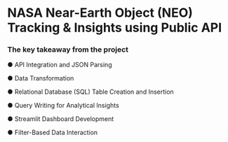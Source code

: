 # NASA Near-Earth Object (NEO) Tracking &amp; Insights using Public API
### **The key takeaway from the project**

●	API Integration and JSON Parsing

●	 Data Transformation 

●	Relational Database (SQL) Table Creation and Insertion

●	Query Writing for Analytical Insights

●	Streamlit Dashboard Development

●	Filter-Based Data Interaction


